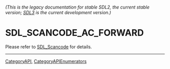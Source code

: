 ###### (This is the legacy documentation for stable SDL2, the current stable version; [SDL3](https://wiki.libsdl.org/SDL3/) is the current development version.)
# SDL_SCANCODE_AC_FORWARD

Please refer to [SDL_Scancode](SDL_Scancode) for details.

----
[CategoryAPI](CategoryAPI), [CategoryAPIEnumerators](CategoryAPIEnumerators)

